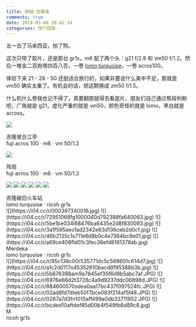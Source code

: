 ```yaml
---
title: 槟城-吉隆坡
comments: true
date: 2024-05-08 20:41:14
categories: 快门狂按
---
```

五一去了马来西亚，拍了照。

这次只带了胶片，还是那台 gr1s，m6 配了两个头：g21 f/2.8 和 vm50 f/1.2。然后一堆金二百炮塔四百八百，一卷 [lomo turquoise](https://since.cam/lomoturquoise/)，一卷 acros100。

体验下来 21 - 28 - 50 还挺适合旅行的，如果非要说什么美中不足，那就是 vm50 确实太重了。有机会的话，把这颗换成 zm50 f/1.5。

什么机什么卷我也记不得了，真要翻那就得去看底片。朋友们自己通过焦段判断吧，广角就是 g21，虚化严重的就是 vm50，颜色奇怪的就是 lomo，黑白就是 across。

![](https://i04.cc/r/94e105078h43be1ce00dfa54522c9056.jpg)
<div class='alt'>吉隆坡合江亭</br>fuji acros 100 · m6 · vm 50/1.2</div>

![](https://i04.cc/r/0d9ec30cdu3a5b123f81300a510a95f6.jpg)
<div class='alt'>阵雨</br>fuji acros 100 · m6 · vm 50/1.2</div>

![](https://i04.cc/r/545d2ecb8uc27c8649af0102a374ae36.jpg)
![](https://i04.cc/r/e7b02629dld8d58669f0367b8422b25d.jpg)
![](https://i04.cc/r/04248d9a8t7306aa77931fcbae7b682f.jpg)
![](https://i04.cc/r/d8bdc3835i858ebb1d2f2a1e1813fe02.jpeg)
![](https://i04.cc/r/9a82065a7jbf3d680cb419b6a956f50b.jpeg)
![](https://i04.cc/r/000086520004%203.jpg)
<div class='alt'>吉隆破旧火车站</br>lomo turquoise · ricoh gr1s</div>
![](https://i04.cc/r/000397340016.jpg)
![](https://i04.cc/r/72951068fg1000040d792388fa640063.jpg)
![](https://i04.cc/r/5be1be034l68476ba6435e2d8f830093.jpg)
![](https://i04.cc/r/3a1f595aeo1ad2342e63d136ceb2d0cf.jpg)
![](https://i04.cc/r/46b2135c1s711e6d8b0c4e7364bc9e01.jpg)
![](https://i04.cc/r/a69ce408fld01c3fec36efd8181378ab.jpg)
<div class='alt'>Merdeka</br>lomo turquoise · ricoh gr1s</div>
![](https://i04.cc/r/95c138c00r535771dc5c588601c614d7.jpg)
![](https://i04.cc/r/a1c2d0117o45352610bacd8f95388b3b.jpg)
![](https://i04.cc/r/5b676388am9a7845ef35f6d8b5abc7af.JPG)
![](https://i04.cc/r/6976e66d2t3728c4a9d9237ddc06898d.JPG)
![](https://i04.cc/r/884600570sdea0aa17bc437f097524fc.JPG)
![](https://i04.cc/r/02ad8fd7dteb50f7bce083f214af5f48.JPG)
![](https://i04.cc/r/0267a7d3fn1015aff499a0db33711952.JPG)
![](https://i04.cc/r/bcded10aftdef85d00b4f549fb6d89c8.jpg)
<div class='alt'>M</br>ricoh gr1s</div>
